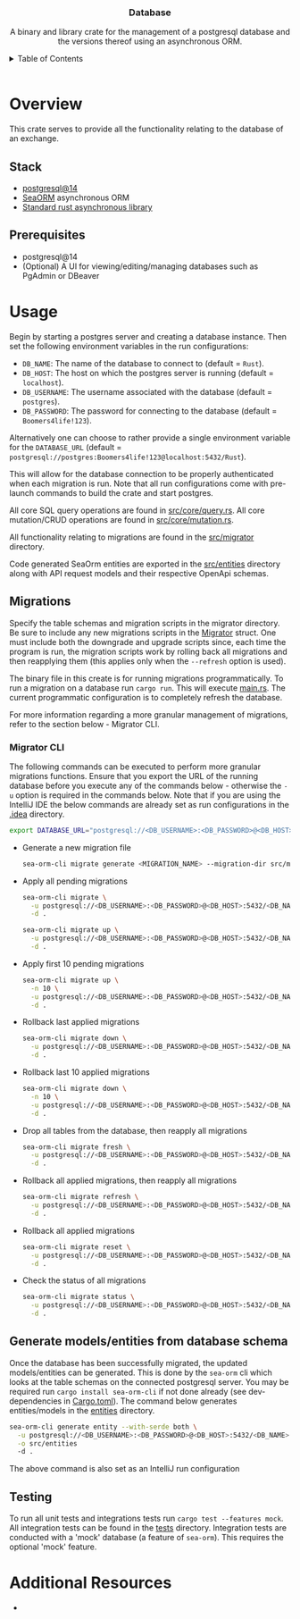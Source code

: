 <div align="center">
    <h3 align="center">Database</h3>
    <p align="center">
        A binary and library crate for the management of a postgresql database and the versions thereof using an asynchronous ORM.
    </p>
</div>

<!-- TABLE OF CONTENTS -->
<details>
    <summary>Table of Contents</summary>
    <ol>
        <li><a href="#overview">Overview</a></li>
        <ol>
          <li><a href="#stack">Stack</a></li>
          <li><a href="#prerequisites">Prerequisites</a></li>
        </ol>
        <li><a href="#usage">Usage</a></li>
        <ol>
          <li><a href="#migrations">Migrations</a></li>
          <ol><li><a href="#cli">Migrator CLI</a></li></ol>
          <li><a href="#codegen">Generate models/entities</a></li>
          <li><a href="#testing">Testing</a></li>
        </ol>
    </ol>
</details>
<br />

<!-- OVERVIEW -->
# Overview
This crate serves to provide all the functionality relating to the database of an exchange.

<!-- STACK -->
## Stack
* [postgresql@14](https://www.postgresql.org/)
* [SeaORM](https://www.sea-ql.org/SeaORM/) asynchronous ORM
* [Standard rust asynchronous library](https://docs.rs/async-std/latest/async_std/)

<!-- PREREQUISITES -->
## Prerequisites
* postgresql@14
* (Optional) A UI for viewing/editing/managing databases such as PgAdmin or DBeaver

<!-- USAGE -->
# Usage
Begin by starting a postgres server and creating a database instance. Then set the following environment variables in
the run configurations:
* `DB_NAME`: The name of the database to connect to (default = `Rust`).
* `DB_HOST`: The host on which the postgres server is running (default = `localhost`).
* `DB_USERNAME`: The username associated with the database (default = `postgres`).
* `DB_PASSWORD`: The password for connecting to the database (default = `Boomers4life!123`).

Alternatively one can choose to rather provide a single environment variable for the `DATABASE_URL`
(default = `postgresql://postgres:Boomers4life!123@localhost:5432/Rust`).

This will allow for the database connection to be properly authenticated when each migration is run. Note that all run
configurations come with pre-launch commands to build the crate and start postgres.

All core SQL query operations are found in [src/core/query.rs](src/core/query.rs). All core mutation/CRUD operations
are found in [src/core/mutation.rs](src/core/mutation.rs).

All functionality relating to migrations are found in the [src/migrator](src/migrator) directory.

Code generated SeaOrm entities are exported in the [src/entities](src/entities) directory along with API request models
and their respective OpenApi schemas.

<!-- MIGRATIONS -->
## Migrations
Specify the table schemas and migration scripts in the migrator directory. Be sure to include any new migrations
scripts in the [Migrator](src/migrator/mod.rs) struct. One must include both the downgrade and upgrade scripts since,
each time the program is run, the migration scripts work by rolling back all migrations and then reapplying them
(this applies only when the `--refresh` option is used).

The binary file in this create is for running migrations programmatically. To run a migration on a database run
`cargo run`. This will execute [main.rs](src/main.rs). The current programmatic configuration is to completely refresh
the database.

For more information regarding a more granular management of migrations, refer to the section below - Migrator CLI.

<!-- CLI -->
### Migrator CLI
The following commands can be executed to perform more granular migrations functions. Ensure that you export the URL
of the running database before you execute any of the commands below - otherwise the `-u` option is required in the
commands below. Note that if you are using the IntelliJ IDE the below commands are already set as run configurations
in the [.idea](.idea) directory.
```sh
export DATABASE_URL="postgresql://<DB_USERNAME>:<DB_PASSWORD>@<DB_HOST>:5432/<DB_NAME>"
```

- Generate a new migration file
  ```sh
  sea-orm-cli migrate generate <MIGRATION_NAME> --migration-dir src/migrator
  ```
- Apply all pending migrations
  ```sh
  sea-orm-cli migrate \
    -u postgresql://<DB_USERNAME>:<DB_PASSWORD>@<DB_HOST>:5432/<DB_NAME> \
    -d .
  ```
  ```sh
  sea-orm-cli migrate up \
    -u postgresql://<DB_USERNAME>:<DB_PASSWORD>@<DB_HOST>:5432/<DB_NAME> \
    -d .
  ```
- Apply first 10 pending migrations
  ```sh
  sea-orm-cli migrate up \
    -n 10 \
    -u postgresql://<DB_USERNAME>:<DB_PASSWORD>@<DB_HOST>:5432/<DB_NAME> \
    -d .
  ```
- Rollback last applied migrations
  ```sh
  sea-orm-cli migrate down \
    -u postgresql://<DB_USERNAME>:<DB_PASSWORD>@<DB_HOST>:5432/<DB_NAME> \
    -d .
  ```
- Rollback last 10 applied migrations
  ```sh
  sea-orm-cli migrate down \
    -n 10 \
    -u postgresql://<DB_USERNAME>:<DB_PASSWORD>@<DB_HOST>:5432/<DB_NAME> \
    -d .
  ```
- Drop all tables from the database, then reapply all migrations
  ```sh
  sea-orm-cli migrate fresh \
    -u postgresql://<DB_USERNAME>:<DB_PASSWORD>@<DB_HOST>:5432/<DB_NAME> \
    -d .
  ```
- Rollback all applied migrations, then reapply all migrations
  ```sh
  sea-orm-cli migrate refresh \
    -u postgresql://<DB_USERNAME>:<DB_PASSWORD>@<DB_HOST>:5432/<DB_NAME> \
    -d .
  ```
- Rollback all applied migrations
  ```sh
  sea-orm-cli migrate reset \
    -u postgresql://<DB_USERNAME>:<DB_PASSWORD>@<DB_HOST>:5432/<DB_NAME> \
    -d .
  ```
- Check the status of all migrations
  ```sh
  sea-orm-cli migrate status \
    -u postgresql://<DB_USERNAME>:<DB_PASSWORD>@<DB_HOST>:5432/<DB_NAME> \
    -d .
  ```

<!-- CODEGEN -->
## Generate models/entities from database schema
Once the database has been successfully migrated, the updated models/entities can be generated. This is done by the
`sea-orm` cli which looks at the table schemas on the connected postgresql server. You may be required run
`cargo install sea-orm-cli` if not done already (see dev-dependencies in [Cargo.toml](Cargo.toml)). The command below
generates entities/models in the [entities](src/entities) directory.
```sh
sea-orm-cli generate entity --with-serde both \
  -u postgresql://<DB_USERNAME>:<DB_PASSWORD>@<DB_HOST>:5432/<DB_NAME> \
  -o src/entities
  -d .
```
The above command is also set as an IntelliJ run configuration

<!-- TESTING -->
## Testing
To run all unit tests and integrations tests run `cargo test --features mock`. All integration tests can be found in
the [tests](tests) directory. Integration tests are conducted with a 'mock' database (a feature of `sea-orm`). This
requires the optional 'mock' feature.

# Additional Resources
* 
